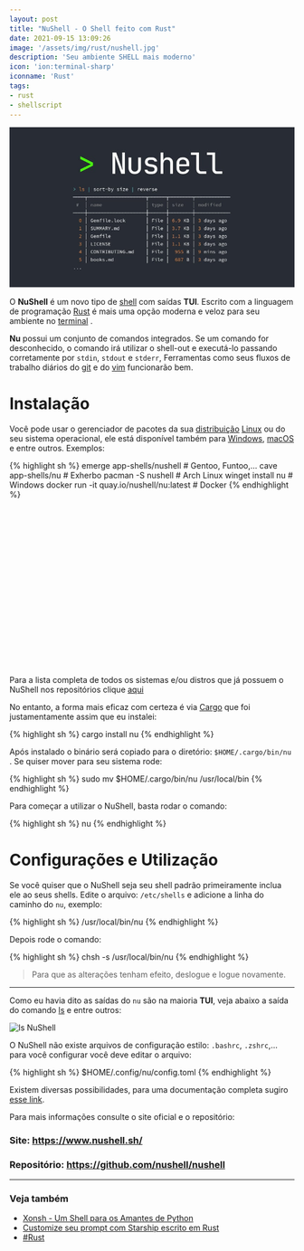 ```yaml
---
layout: post
title: "NuShell - O Shell feito com Rust"
date: 2021-09-15 13:09:26
image: '/assets/img/rust/nushell.jpg'
description: 'Seu ambiente SHELL mais moderno'
icon: 'ion:terminal-sharp'
iconname: 'Rust'
tags:
- rust
- shellscript
---
```


![NuShell - O Shell feito com Rust](/assets/img/rust/nushell.jpg)

O **NuShell** é um novo tipo de [shell](http://terminalroot.com.br/shell) com saídas **TUI**. Escrito com a linguagem de programação [Rust](https://terminalroot.com.br/tags#rust) é mais uma opção moderna e veloz para seu ambiente no [terminal](http://terminalroot.com.br/tags/#terminal) .

**Nu** possui um conjunto de comandos integrados. Se um comando for desconhecido, o comando irá utilizar o shell-out e executá-lo passando corretamente por `stdin`, `stdout` e `stderr`, Ferramentas como seus fluxos de trabalho diários do [git](https://terminalroot.com.br/git) e do [vim](https://terminalroot.com.br/vim) funcionarão bem.

# Instalação
Você pode usar o gerenciador de pacotes da sua [distribuição](https://terminalroot.com.br/tags#distros) [Linux](https://terminalroot.com.br/linux) ou do seu sistema operacional, ele está disponível também para [Windows](https://terminalroot.com.br/tags#windows), [macOS](https://terminalroot.com.br/tags#macos) e entre outros. Exemplos:

{% highlight sh %}
emerge app-shells/nushell # Gentoo, Funtoo,...
cave app-shells/nu # Exherbo
pacman -S nushell # Arch Linux
winget install nu # Windows
docker run -it quay.io/nushell/nu:latest # Docker
{% endhighlight %}


<!-- QUADRADO -->
<script async src="//pagead2.googlesyndication.com/pagead/js/adsbygoogle.js"></script>
<ins class="adsbygoogle"
style="display:inline-block;width:336px;height:280px"
data-ad-client="ca-pub-2838251107855362"
data-ad-slot="5351066970"></ins>
<script>
(adsbygoogle = window.adsbygoogle || []).push({});
</script>

Para a lista completa de todos os sistemas e/ou distros que já possuem o NuShell nos repositórios clique [aqui](https://repology.org/project/nushell/versions)

No entanto, a forma mais eficaz com certeza é via [Cargo](https://terminalroot.com.br/2021/07/como-criei-meu-primeiro-programa-em-rust.html) que foi justamentamente assim que eu instalei:

{% highlight sh %}
cargo install nu
{% endhighlight %}


Após instalado o binário será copiado para o diretório: `$HOME/.cargo/bin/nu` . Se quiser mover para seu sistema rode:

{% highlight sh %}
sudo mv $HOME/.cargo/bin/nu /usr/local/bin
{% endhighlight %}

Para começar a utilizar o NuShell, basta rodar o comando:

{% highlight sh %}
nu
{% endhighlight %}

# Configurações e Utilização
Se você quiser que o NuShell seja seu shell padrão primeiramente inclua ele ao seus shells. Edite o arquivo: `/etc/shells` e adicione a linha do caminho do `nu`, exemplo:

{% highlight sh %}
/usr/local/bin/nu
{% endhighlight %}

Depois rode o comando:

{% highlight sh %}
chsh -s /usr/local/bin/nu
{% endhighlight %}
> Para que as alterações tenham efeito, deslogue e logue novamente.

---

Como eu havia dito as saídas do `nu` são na maioria **TUI**, veja abaixo a saída do comando [ls](https://terminalroot.com.br/2021/08/exa-uma-alternativa-ao-ls-escrita-em-rust.html) e entre outros:

![ls NuShell](https://github.com/nushell/nushell/raw/main/images/nushell-autocomplete5.gif)


O NuShell não existe arquivos de configuração estilo: `.bashrc`, `.zshrc`,... para você configurar você deve editar o arquivo:

{% highlight sh %}
$HOME/.config/nu/config.toml
{% endhighlight %}

Existem diversas possibilidades, para uma documentação completa sugiro [esse link](https://www.nushell.sh/book/configuration.html#nushell-configuration-with-config-toml).

Para mais informações consulte o site oficial e o repositório:
### Site: <https://www.nushell.sh/>
### Repositório: <https://github.com/nushell/nushell>

---

### Veja também
+ [Xonsh - Um Shell para os Amantes de Python](https://terminalroot.com.br/2019/06/xonsh-um-shell-para-os-amantes-de-python.html)
+ [Customize seu prompt com Starship escrito em Rust](https://terminalroot.com.br/2021/05/customize-seu-prompt-com-starship-escrito-em-rust.html)
+ [#Rust](https://terminalroot.com.br/tags#rust)


<!-- RETANGULO LARGO 2 -->
<script async src="//pagead2.googlesyndication.com/pagead/js/adsbygoogle.js"></script>
<ins class="adsbygoogle"
style="display:block; text-align:center;"
data-ad-layout="in-article"
data-ad-format="fluid"
data-ad-client="ca-pub-2838251107855362"
data-ad-slot="8549252987"></ins>
<script>
(adsbygoogle = window.adsbygoogle || []).push({});
</script>

